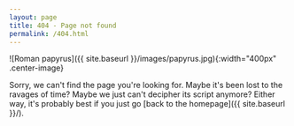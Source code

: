 ```yaml
---
layout: page
title: 404 - Page not found
permalink: /404.html
---
```


![Roman papyrus]({{ site.baseurl }}/images/papyrus.jpg){:width="400px" .center-image}

Sorry, we can't find the page you're looking for.
Maybe it's been lost to the ravages of time? Maybe we just
can't decipher its script anymore? Either way, it's probably best if you
just go [back to the homepage]({{ site.baseurl }}/).

